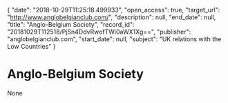 {
  "date": "2018-10-29T11:25:18.499933", 
  "open_access": true, 
  "target_url": "http://www.anglobelgianclub.com/", 
  "description": null, 
  "end_date": null, 
  "title": "Anglo-Belgium Society", 
  "record_id": "20181029T112518/PjSn4DdvRwofTWi0aWX1Xg==", 
  "publisher": "anglobelgianclub.com", 
  "start_date": null, 
  "subject": "UK relations with the Low Countries"
}

# Anglo-Belgium Society

None